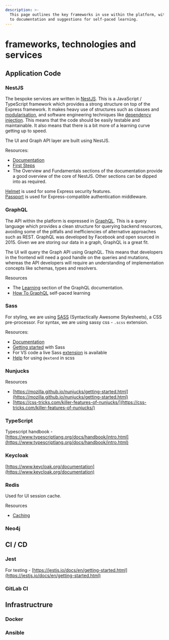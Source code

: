```yaml
---
description: >-
  This page outlines the key frameworks in use within the platform, with links
  to documentation and suggestions for self-paced learning.
---
```


# frameworks, technologies and services

## Application Code

### NestJS

The bespoke services are written in [NestJS](https://nestjs.com/). This is a JavaScript / TypeScript framework which provides a strong structure on top of the Express framework. It makes heavy use of structures such as classes and [modularisation](https://docs.nestjs.com/modules), and software engineering techniques like [dependency injection](https://docs.nestjs.com/providers). This means that the code should be easily testable and maintainable. It also means that there is a bit more of a learning curve getting up to speed.

The UI and Graph API layer are built using NestJS.

Resources:

* [Documentation](https://docs.nestjs.com/)
* [First Steps](https://docs.nestjs.com/first-steps)
* The Overview and Fundamentals sections of the documentation provide a good overview of the core of NestJS. Other sections can be dipped into as required.

[Helmet](https://github.com/helmetjs/helmet) is used for some Express security features.  
[Passport](https://www.npmjs.com/package/passport) is used for Express-compatible authentication middleware.

### GraphQL

The API within the platform is expressed in [GraphQL](https://graphql.org/). This is a query language which provides a clean structure for querying backend resources, avoiding some of the pitfalls and inefficiencies of alternative approaches such as REST. GraphQL was developed by Facebook and open sourced in 2015. Given we are storing our data in a graph, GraphQL is a great fit.

The UI will query the Graph API using GraphQL. This means that developers in the frontend will need a good handle on the queries and mutations, whereas the API developers will require an understanding of implementation concepts like schemas, types and resolvers.

Resources

* The [Learning](https://graphql.org/learn/) section of the GraphQL documentation.
* [How To GraphQL](https://www.howtographql.com/) self-paced learning

### Sass

For styling, we are using [SASS](https://sass-lang.com/) \(Syntactically Awesome Stylesheets\), a CSS pre-processor. For syntax, we are using sassy css - `.scss` extension.

Resources:

* [Documentation](https://sass-lang.com/documentation)
* [Getting started](https://code.likeagirl.io/getting-started-with-sass-scss-972c266e96e7) with Sass
* For VS code a live Sass [extension](https://marketplace.visualstudio.com/items?itemName=ritwickdey.live-sass) is available
* [Help](https://sass-lang.com/guide) for using `@extend` in scss 

### Nunjucks

Resources

* [https://mozilla.github.io/nunjucks/getting-started.html](https://mozilla.github.io/nunjucks/getting-started.html)
* [https://css-tricks.com/killer-features-of-nunjucks/](https://css-tricks.com/killer-features-of-nunjucks/)

### TypeScript

Typescript handbook - [https://www.typescriptlang.org/docs/handbook/intro.html](https://www.typescriptlang.org/docs/handbook/intro.html)

### Keycloak

[https://www.keycloak.org/documentation](https://www.keycloak.org/documentation)

### Redis

Used for UI session cache.

Resources

* [Caching](https://redislabs.com/redis-enterprise/use-cases/caching/)

### Neo4j



## CI / CD

### Jest

For testing - [https://jestjs.io/docs/en/getting-started.html](https://jestjs.io/docs/en/getting-started.html)

### GitLab CI



## Infrastructrure

### Docker



### Ansible











